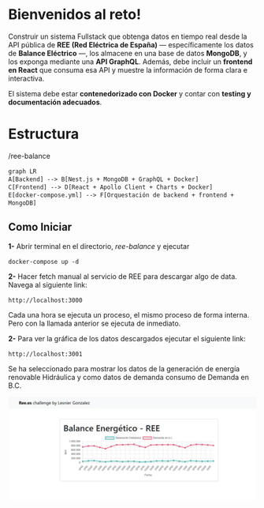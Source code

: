 # Bienvenidos al reto!

Construir un sistema Fullstack que obtenga datos en tiempo real desde la API pública de **REE (Red Eléctrica de España)** — específicamente los datos de **Balance Eléctrico** —, los almacene en una base de datos **MongoDB**, y los exponga mediante una **API GraphQL**. Además, debe incluir un **frontend en React** que consuma esa API y muestre la información de forma clara e interactiva.

El sistema debe estar **contenedorizado con Docker** y contar con **testing y documentación adecuados**.

# Estructura

/ree-balance
```mermaid
graph LR
A[Backend] --> B[Nest.js + MongoDB + GraphQL + Docker]
C[Frontend] --> D[React + Apollo Client + Charts + Docker]
E[docker-compose.yml] --> F[Orquestación de backend + frontend + MongoDB]
```


## Como Iniciar

**1-** Abrir terminal en el directorio, *ree-balance* y ejecutar
```
docker-compose up -d
```
**2-** Hacer fetch manual al servicio de REE para descargar algo de data. Navega al siguiente link: 
```
http://localhost:3000
```
Cada una hora se ejecuta un proceso, el mismo proceso de forma interna. Pero con la llamada anterior se ejecuta de inmediato.

**2-** Para ver la gráfica de los datos descargados ejecutar el siguiente link:
```
http://localhost:3001
```
Se ha seleccionado para mostrar los datos de la generación de energía renovable Hidráulica y como datos de demanda consumo de Demanda en B.C.


![alt text](https://github.com/Lesnier/ree-balance/blob/main/img.jpg?raw=true)